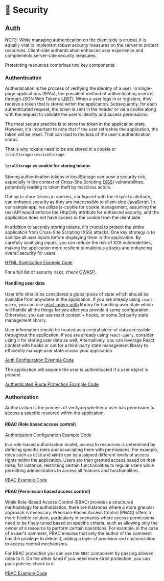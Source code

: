 # 🔐 Security

## Auth

NOTE: While managing authentication on the client side is crucial, it is equally vital to implement robust security measures on the server to protect resources. Client-side authentication enhances user experience and complements server-side security measures.

Protetcting resources comprises two key components:

### Authentication

Authentication is the process of verifying the identity of a user. In single-page applications (SPAs), the prevalent method of authenticating users is through JSON Web Tokens ([JWT](https://jwt.io/)). When a user logs in or registers, they receive a token that is stored within the application. Subsequently, for each authenticated request, the token is sent in the header or via a cookie along with the request to validate the user's identity and access permissions.

The most secure practice is to store the token in the application state. However, it's important to note that if the user refreshes the application, the token will be reset. That can lead to the loss of the user's authentication status.

That is why tokens need to be are stored in a cookie or `localStorage/sessionStorage`.

#### `localStorage` vs cookie for storing tokens

Storing authentication tokens in localStorage can pose a security risk, especially in the context of Cross-Site Scripting ([XSS](https://owasp.org/www-community/attacks/xss/)) vulnerabilities, potentially leading to token theft by malicious actors.

Opting to store tokens in cookies, configured with the `HttpOnly` attribute, can enhance security as they are inaccessible to client-side JavaScript. In our sample app, we utilize js-cookie for cookie management, assuming the real API would enforce the HttpOnly attribute for enhanced security, and the application does not have access to the cookie from the client side.

In addition to securely storing tokens, it's crucial to protect the entire application from Cross-Site Scripting (XSS) attacks. One key strategy is to sanitize all user inputs before displaying them in the application. By carefully sanitizing inputs, you can reduce the risk of XSS vulnerabilities, making the application more resilient to malicious attacks and enhancing overall security for users.

[HTML Sanitization Example Code](../src/components/ui/md-preview/md-preview.tsx)

For a full list of security risks, check [OWASP](https://owasp.org/www-project-top-10-client-side-security-risks/).

#### Handling user data

User info should be considered a global piece of state which should be available from anywhere in the application.
If you are already using `react-query`, you can use [react-query-auth](https://github.com/alan2207/react-query-auth) library for handling user state which will handle all the things for you after you provide it some configuration. Otherwise, you can use react context + hooks, or some 3rd party state management library.

User information should be treated as a central piece of data accessible throughout the application. If you are already using `react-query`, consider using it for storing user data as well. Alternatively, you can leverage React context with hooks or opt for a third-party state management library to efficiently manage user state across your application.

[Auth Configuration Example Code](../src/features/auth/lib/auth.tsx)

The application will assume the user is authenticated if a user object is present.

[Authenticated Route Protection Example Code](../src/features/auth/lib/protected-route.tsx)

### Authorization

Authorization is the process of verifying whether a user has permission to access a specific resource within the application.

#### RBAC (Role based access control)

[Authorization Configuration Example Code](../src/features/auth/lib/authorization.tsx)

In a role-based authorization model, access to resources is determined by defining specific roles and associating them with permissions. For example, roles such as `USER` and `ADMIN` can be assigned different levels of access rights within the application. Users are then granted access based on their roles; for instance, restricting certain functionalities to regular users while permitting administrators to access all features and functionalities.

[RBAC Example Code](../src/features/discussions/components/create-discussion.tsx)

#### PBAC (Permission based access control)

While Role-Based Access Control (RBAC) provides a structured methodology for authorization, there are instances where a more granular approach is necessary. Precision-Based Access Control (PBAC) offers a more flexible solution, particularly in scenarios where access permissions need to be finely tuned based on specific criteria, such as allowing only the owner of a resource to perform certain operations. For example, in the case of a user's comment, PBAC ensures that only the author of the comment has the privilege to delete it, adding a layer of precision and customization to access control mechanisms.

For RBAC protection you can use the `RBAC` component by passing allowed roles to it. On the other hand if you need more strict protection, you can pass policies check to it.

[PBAC Example Code](../src/features/comments/components/comments-list.tsx)
